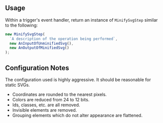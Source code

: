 ## Usage

Within a trigger's event handler, return an instance of `MinifySvgStep`
similar to the following:

```typescript
new MinifySvgStep(
  `A description of the operation being performed`,
  new AnInputOfUnminifiedSvg(),
  new AnOutputOfMinifiedSvg()
);
```

## Configuration Notes

The configuration used is highly aggressive.  It should be reasonable for static
SVGs.

- Coordinates are rounded to the nearest pixels.
- Colors are reduced from 24 to 12 bits.
- Ids, classes, etc. are all removed.
- Invisible elements are removed.
- Grouping elements which do not alter appearance are flattened.
